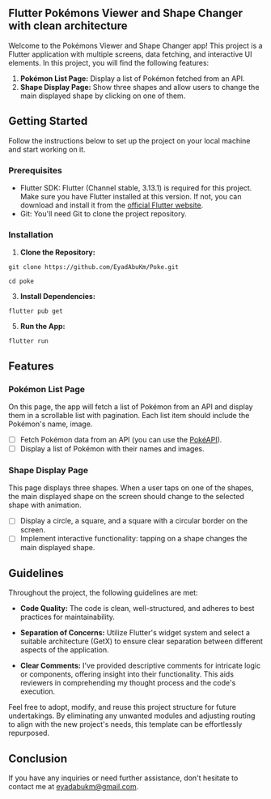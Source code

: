 ## Flutter Pokémons Viewer and Shape Changer with clean architecture

Welcome to the Pokémons Viewer and Shape Changer app! This project is a Flutter application with multiple screens, data fetching, and interactive UI elements. In this project, you will find the following features:

1. **Pokémon List Page:** Display a list of Pokémon fetched from an API.
2. **Shape Display Page:** Show three shapes and allow users to change the main displayed shape by clicking on one of them.

## Getting Started

Follow the instructions below to set up the project on your local machine and start working on it.

### Prerequisites

- Flutter SDK: Flutter (Channel stable, 3.13.1) is required for this project. Make sure you have Flutter installed at this version. If not, you can download and install it from the [official Flutter website](https://docs.flutter.dev/get-started/install).
- Git: You'll need Git to clone the project repository.

### Installation

1. **Clone the Repository:**
```
git clone https://github.com/EyadAbuKm/Poke.git
```
```
cd poke
```


3. **Install Dependencies:**
```
flutter pub get
```


5. **Run the App:**
```
flutter run
```


## Features

### Pokémon List Page

On this page, the app will fetch a list of Pokémon from an API and display them in a scrollable list with pagination. Each list item should include the Pokémon's name, image.

- [ ] Fetch Pokémon data from an API (you can use the [PokéAPI](https://pokeapi.co/)).
- [ ] Display a list of Pokémon with their names and images.

### Shape Display Page

This page displays three shapes. When a user taps on one of the shapes, the main displayed shape on the screen should change to the selected shape with animation.

- [ ] Display a circle, a square, and a square with a circular border on the screen.
- [ ] Implement interactive functionality: tapping on a shape changes the main displayed shape.

## Guidelines

Throughout the project, the following guidelines are met:

- **Code Quality:** The code is clean, well-structured, and adheres to best practices for maintainability.
  
- **Separation of Concerns:** Utilize Flutter's widget system and select a suitable architecture (GetX) to ensure clear separation between different aspects of the application.

- **Clear Comments:** I've provided descriptive comments for intricate logic or components, offering insight into their functionality. This aids reviewers in comprehending my thought process and the code's execution.


Feel free to adopt, modify, and reuse this project structure for future undertakings. By eliminating any unwanted modules and adjusting routing to align with the new project's needs, this template can be effortlessly repurposed.


## Conclusion

If you have any inquiries or need further assistance, don't hesitate to contact me at eyadabukm@gmail.com.




